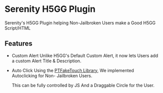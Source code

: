 # Serenity H5GG Plugin

Serenity's H5GG Plugin helping Non-Jailbroken Users make a Good H5GG Script/HTML

## Features

- Custom Alert
  Unlike H5GG's Default Custom Alert,    it now lets Users add a custom Alert
  Title & Description.

- Auto Click
  Using the [PTFakeTouch Library](https://github.com/Ret70/PTFakeTouch),
  We implemented Autoclicking for Non-   Jailbroken Users.

  This can be fully controlled by JS
  And a Draggable Circle for the User.

